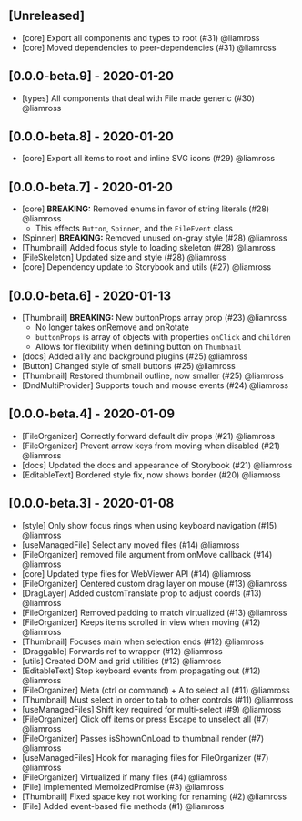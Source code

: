 ## [Unreleased]

- [core] Export all components and types to root (#31) @liamross
- [core] Moved dependencies to peer-dependencies (#31) @liamross

## [0.0.0-beta.9] - 2020-01-20

- [types] All components that deal with File made generic (#30) @liamross

## [0.0.0-beta.8] - 2020-01-20

- [core] Export all items to root and inline SVG icons (#29) @liamross

## [0.0.0-beta.7] - 2020-01-20

- [core] **BREAKING:** Removed enums in favor of string literals (#28) @liamross
  - This effects `Button`, `Spinner`, and the `FileEvent` class
- [Spinner] **BREAKING:** Removed unused on-gray style (#28) @liamross
- [Thumbnail] Added focus style to loading skeleton (#28) @liamross
- [FileSkeleton] Updated size and style (#28) @liamross
- [core] Dependency update to Storybook and utils (#27) @liamross

## [0.0.0-beta.6] - 2020-01-13

- [Thumbnail] **BREAKING:** New buttonProps array prop (#23) @liamross
  - No longer takes onRemove and onRotate
  - `buttonProps` is array of objects with properties `onClick` and `children`
  - Allows for flexibility when defining button on `Thumbnail`
- [docs] Added a11y and background plugins (#25) @liamross
- [Button] Changed style of small buttons (#25) @liamross
- [Thumbnail] Restored thumbnail outline, now smaller (#25) @liamross
- [DndMultiProvider] Supports touch and mouse events (#24) @liamross

## [0.0.0-beta.4] - 2020-01-09

- [FileOrganizer] Correctly forward default div props (#21) @liamross
- [FileOrganizer] Prevent arrow keys from moving when disabled (#21) @liamross
- [docs] Updated the docs and appearance of Storybook (#21) @liamross
- [EditableText] Bordered style fix, now shows border (#20) @liamross

## [0.0.0-beta.3] - 2020-01-08

- [style] Only show focus rings when using keyboard navigation (#15) @liamross
- [useManagedFile] Select any moved files (#14) @liamross
- [FileOrganizer] removed file argument from onMove callback (#14) @liamross
- [core] Updated type files for WebViewer API (#14) @liamross
- [FileOrganizer] Centered custom drag layer on mouse (#13) @liamross
- [DragLayer] Added customTranslate prop to adjust coords (#13) @liamross
- [FileOrganizer] Removed padding to match virtualized (#13) @liamross
- [FileOrganizer] Keeps items scrolled in view when moving (#12) @liamross
- [Thumbnail] Focuses main when selection ends (#12) @liamross
- [Draggable] Forwards ref to wrapper (#12) @liamross
- [utils] Created DOM and grid utilities (#12) @liamross
- [EditableText] Stop keyboard events from propagating out (#12) @liamross
- [FileOrganizer] Meta (ctrl or command) + A to select all (#11) @liamross
- [Thumbnail] Must select in order to tab to other controls (#11) @liamross
- [useManagedFiles] Shift key required for multi-select (#9) @liamross
- [FileOrganizer] Click off items or press Escape to unselect all (#7) @liamross
- [FileOrganizer] Passes isShownOnLoad to thumbnail render (#7) @liamross
- [useManagedFiles] Hook for managing files for FileOrganizer (#7) @liamross
- [FileOrganizer] Virtualized if many files (#4) @liamross
- [File] Implemented MemoizedPromise (#3) @liamross
- [Thumbnail] Fixed space key not working for renaming (#2) @liamross
- [File] Added event-based file methods (#1) @liamross
